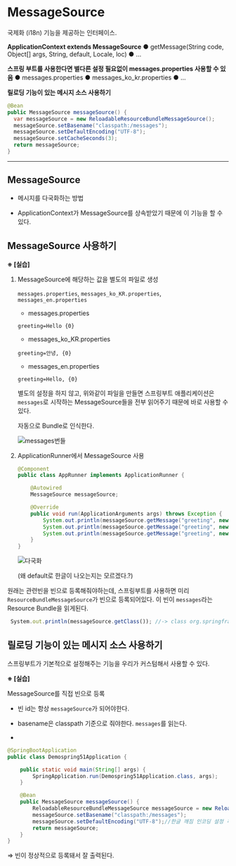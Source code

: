 # MessageSource

국제화 (i18n) 기능을 제공하는 인터페이스.

**ApplicationContext extends MessageSource**
	● getMessage(String code, Object[] args, String, default, Locale, loc)
	● ...

**스프링 부트를 사용한다면 별다른 설정 필요없이 messages.properties 사용할 수 있음**
	● messages.properties
	● messages_ko_kr.properties
	● ...

**릴로딩 기능이 있는 메시지 소스 사용하기**

```java
@Bean
public MessageSource messageSource() {
  var messageSource = new ReloadableResourceBundleMessageSource();
  messageSource.setBasename("classpath:/messages");
  messageSource.setDefaultEncoding("UTF-8");
  messageSource.setCacheSeconds(3);
  return messageSource;
}
```

---

## MessageSource

* 메시지를 다국화하는 방법

* ApplicationContext가 MessageSource를 상속받았기 때문에 이 기능을 할 수 있다.



## MessageSource 사용하기

**※ [실습]**

1. MessageSource에 해당하는 값을 별도의 파일로 생성

   `messages.properties`, `messages_ko_KR.properties`, `messages_en.properties`

   * messages.properties

   ```
   greeting=Hello {0}
   ```

   * messages_ko_KR.properties

   ```
   greeting=안녕, {0}
   ```

   * messages_en.properties

   ```
   greeting=Hello, {0}
   ```

   

   별도의 설정을 하지 않고, 위와같이 파일을 만들면 스프링부트 애플리케이션은 `messages`로 시작하는 MessageSource들을 전부 읽어주기 때문에 바로 사용할 수 있다.

   자동으로 Bundle로 인식한다.

   ![messages번들](https://i.imgur.com/OB3zP2j.png)

2. ApplicationRunner에서 MessageSource 사용

   ```java
   @Component
   public class AppRunner implements ApplicationRunner {
   
       @Autowired
       MessageSource messageSource;
   
       @Override
       public void run(ApplicationArguments args) throws Exception {
           System.out.println(messageSource.getMessage("greeting", new String[]{"Solar"}, Locale.getDefault()));
           System.out.println(messageSource.getMessage("greeting", new String[]{"Solar"}, Locale.KOREA));
           System.out.println(messageSource.getMessage("greeting", new String[]{"Solar"}, Locale.ENGLISH));
       }
   }
   ```

   ![다국화](https://i.imgur.com/DG3UabF.png)

   (왜 default로 한글이 나오는지는 모르겠다.?)



원래는 관련빈을 빈으로 등록해줘야하는데, 스프링부트를 사용하면 미리 `ResourceBundleMessageSource`가 빈으로 등록되어있다. 이 빈이 `messages`라는 Resource Bundle을 읽게된다.

```javascript
 System.out.println(messageSource.getClass()); //-> class org.springframework.context.support.ResourceBundleMessageSource
```



## 릴로딩 기능이 있는 메시지 소스 사용하기

스프링부트가 기본적으로 설정해주는 기능을 우리가 커스텀해서 사용할 수 있다.



**※ [실습]**

MessageSource를 직접 빈으로 등록

* 빈 id는 항상 `messageSource`가 되어야한다.

* basename은 classpath 기준으로 줘야한다. `messages`를 읽는다.
* 

```java
@SpringBootApplication
public class Demospring51Application {

    public static void main(String[] args) {
        SpringApplication.run(Demospring51Application.class, args);
    }

    @Bean
    public MessageSource messageSource() {
        ReloadableResourceBundleMessageSource messageSource = new ReloadableResourceBundleMessageSource();
        messageSource.setBasename("classpath:/messages");
        messageSource.setDefaultEncoding("UTF-8");//한글 깨짐 인코딩 설정 추가
        return messageSource;
    }
}
```

⇒ 빈이 정상적으로 등록돼서 잘 출력된다.



































